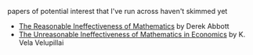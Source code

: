 papers of potential interest that I've run across haven't skimmed yet

- [The Reasonable Ineffectiveness of Mathematics](http://www.eleceng.adelaide.edu.au/personal/dabbott/publications/PIE_abbott2013.pdf) by Derek Abbott
- [The Unreasonable Ineffectiveness of Mathematics in Economics](http://eprints.biblio.unitn.it/685/1/6_04_Vela.pdf) by K. Vela Velupillai
